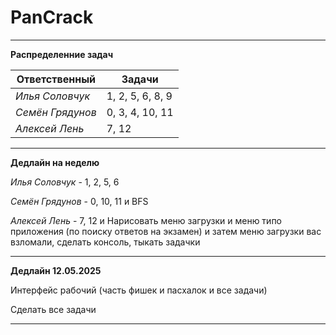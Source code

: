 # PanCrack

***

**Распределенние задач**

|  Ответственный |      Задачи      |
|----------------|------------------|
|*Илья Соловчук* | 1, 2, 5, 6, 8, 9 |
|*Семён Грядунов*|  0, 3, 4, 10, 11 |
|*Алексей Лень*  |      7, 12       |

---

**Дедлайн на неделю**

*Илья Соловчук* - 1, 2, 5, 6

*Семён Грядунов* - 0, 10, 11 и BFS

*Алексей Лень* - 7, 12 и Нарисовать меню загрузки и меню типо приложения (по поиску ответов на экзамен) и затем меню загрузки вас взломали, сделать консоль, тыкать задачки

---

**Дедлайн 12.05.2025**

Интерфейс рабочий (часть фишек и пасхалок и все задачи)

Сделать все задачи

---
